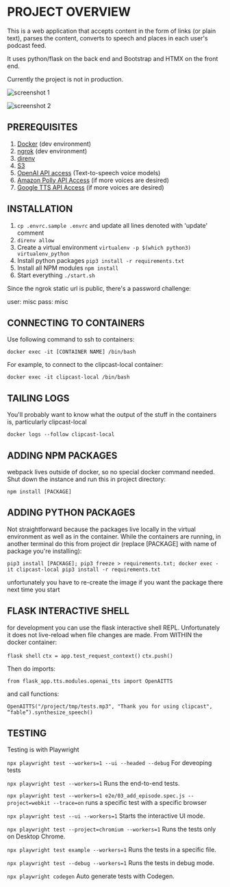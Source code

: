 # PROJECT OVERVIEW

This is a web application that accepts content in the form of links (or plain text), parses the content, converts to speech and places in each user's podcast feed.

It uses python/flask on the back end and Bootstrap and HTMX on the front end.

Currently the project is not in production.

![screenshot 1](https://www.thewhiteroom.com/images/clipcast-screenshot1.png)

![screenshot 2](https://www.thewhiteroom.com/images/clipcast-screenshot2.png)

## PREREQUISITES

1.  [Docker](https://www.docker.com/) (dev environment)
2.  [ngrok](https://www.ngrok.com/) (dev environment)
3.  [direnv](https://direnv.net/)
4.  [S3](https://www.cloudflare.com/developer-platform/solutions/s3-compatible-object-storage/)
5.  [OpenAI API access](https://platform.openai.com/docs/overview) (Text-to-speech voice models)
6.  [Amazon Polly API Access](https://docs.aws.amazon.com/polly/latest/dg/what-is.html) (if more voices are desired)
7.  [Google TTS API Access](https://cloud.google.com/text-to-speech?hl=en) (if more voices are desired)

## INSTALLATION

1.  `cp .envrc.sample .envrc` and update all lines denoted with 'update' comment
2.  `direnv allow`
3.  Create a virtual environment `virtualenv -p $(which python3) virtualenv_python`
4.  Install python packages `pip3 install -r requirements.txt`
5.  Install all NPM modules `npm install`
6.  Start everything `./start.sh`

Since the ngrok static url is public, there's a password challenge:

user: misc
pass: misc

## CONNECTING TO CONTAINERS

Use following command to ssh to containers:

`docker exec -it [CONTAINER NAME] /bin/bash`

For example, to connect to the clipcast-local container:

`docker exec -it clipcast-local /bin/bash`

## TAILING LOGS

You'll probably want to know what the output of the stuff in the containers is, particularly clipcast-local

`docker logs --follow clipcast-local`

## ADDING NPM PACKAGES

webpack lives outside of docker, so no special docker command needed. Shut down the instance and run this in project directory:

`npm install [PACKAGE]`

## ADDING PYTHON PACKAGES

Not straightforward because the packages live locally in the virtual environment as well as in the container. While the
containers are running, in another terminal do this from project dir (replace [PACKAGE] with name of package you're installing):

`pip3 install [PACKAGE]; pip3 freeze > requirements.txt; docker exec -it clipcast-local pip3 install -r requirements.txt`

unfortunately you have to re-create the image if you want the package there next time you start

## FLASK INTERACTIVE SHELL

for development you can use the flask interactive shell REPL. Unfortunately it does not live-reload when file changes are made.
From WITHIN the docker container:

`flask shell`
`ctx = app.test_request_context()`
`ctx.push()`

Then do imports:

`from flask_app.tts.modules.openai_tts import OpenAITTS`

and call functions:

`OpenAITTS("/project/tmp/tests.mp3", "Thank you for using clipcast", “fable”).synthesize_speech()`

## TESTING

Testing is with Playwright

`npx playwright test --workers=1 --ui --headed --debug`
For deveoping tests

`npx playwright test --workers=1`
Runs the end-to-end tests.

`npx playwright test --workers=1 e2e/03_add_episode.spec.js --project=webkit --trace=on`
runs a specific test with a specific browser

`npx playwright test --ui --workers=1`
Starts the interactive UI mode.

`npx playwright test --project=chromium --workers=1`
Runs the tests only on Desktop Chrome.

`npx playwright test example --workers=1`
Runs the tests in a specific file.

`npx playwright test --debug --workers=1`
Runs the tests in debug mode.

`npx playwright codegen`
Auto generate tests with Codegen.
